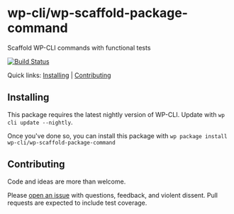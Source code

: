 wp-cli/wp-scaffold-package-command
==================================

Scaffold WP-CLI commands with functional tests

[![Build Status](https://travis-ci.org/wp-cli/wp-scaffold-package-command.svg?branch=master)](https://travis-ci.org/wp-cli/wp-scaffold-package-command)

Quick links: [Installing](#installing) | [Contributing](#contributing)

## Installing

This package requires the latest nightly version of WP-CLI. Update with `wp cli update --nightly`.

Once you've done so, you can install this package with `wp package install wp-cli/wp-scaffold-package-command`

## Contributing

Code and ideas are more than welcome.

Please [open an issue](https://github.com/wp-cli/wp-scaffold-package-command/issues) with questions, feedback, and violent dissent. Pull requests are expected to include test coverage.
